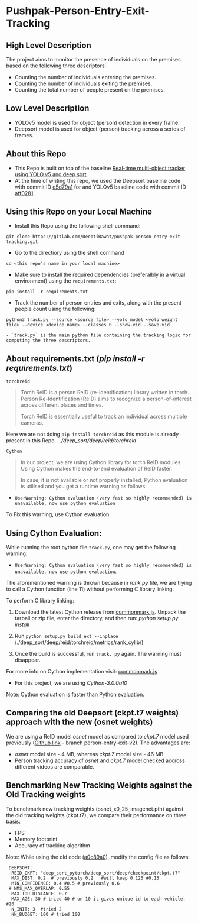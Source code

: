 # Pushpak-Person-Entry-Exit-Tracking

## High Level Description
The project aims to monitor the presence of individuals on the premises based on the following three descriptors:
- Counting the number of individuals entering the premises. 
- Counting the number of individuals exiting the premises.
- Counting the total number of people present on the premises.

## Low Level Description
- YOLOv5 model is used for object (person) detection in every frame.
- Deepsort model is used for object (person) tracking across a series of frames.

## About this Repo
- This Repo is built on top of the baseline [Real-time multi-object tracker using YOLO v5 and deep sort](https://github.com/mikel-brostrom/Yolov5_DeepSort_Pytorch).
- At the time of writing this repo, we used the Deepsort baseline code with commit ID [e5d79a1](https://github.com/mikel-brostrom/Yolov5_DeepSort_Pytorch/tree/e5d79a17d4c951fe1265470b1fc51f24a46e096e) for and YOLOv5 baseline code with commit ID [aff0281](https://github.com/ultralytics/yolov5/tree/aff0281969f12b2805833bebb885bcf1377676dc).

## Using this Repo on your Local Machine
- Install this Repo using the following shell command:
```
git clone https://gitlab.com/DeeptiRawat/pushpak-person-entry-exit-tracking.git
```
- Go to the directiory using the shell command 
```
cd <this repo's name in your local machine>
```
- Make sure to install the required dependencies (preferalbly in a virtual environment) using the `requirements.txt`:
```
pip install -r requirements.txt
```
- Track the number of person entries and exits, along with the present people count using the following:
```
python3 track.py --source <source file> --yolo_model <yolo weight file> --device <device name> --classes 0 --show-vid --save-vid
```
    - `track.py` is the main python file containing the tracking logic for computing the three descriptors.

## About requirements.txt (*pip install -r requirements.txt*)

`torchreid`
> Torch ReID is a person ReID (re-identification) library written in torch. Person Re-Identification (ReID) aims to recognize a person-of-interest across different places and times.
> 
> Torch ReID is essentially useful to track an individual across multiple cameras.

Here we are not doing `pip install torchreid` as this module is already present in this Repo - *./deep_sort/deep/reid/torchreid*

`Cython`
> In our project, we are using Cython library for torch ReID modules. Using Cython makes the end-to-end evaluation of ReID faster. 
> 
> In case, it is not available or not properly installed, Python evaluation is utilised and you get a runtime warning as follows:
- `UserWarning: Cython evaluation (very fast so highly recommended) is unavailable, now use python evaluation`

To Fix this warning, use Cython evaluation:

## Using Cython Evaluation:
While running the root python file `track.py`, one may get the following warning:
- `UserWarning: Cython evaluation (very fast so highly recommended) is unavailable, now use python evaluation`.

The aforementioned warning is thrown because in *rank.py* file, we are trying to call a Cython function (line 11) without performing C library linking.

To perform C library linking:
1) Download the latest Cython release from [commonmark.js](https://cython.org/). Unpack the tarball or zip file, enter the directory, and then run:
*python setup.py install*   
   
1) Run `python setup.py build_ext --inplace` (./deep_sort/deep/reid/torchreid/metrics/rank_cylib/) 
2) Once the build is successful, run `track. py` again. The warning must disappear. 

For more info on Cython implementation visit: [commonmark.js](http://docs.cython.org/en/latest/src/tutorial/cython_tutorial.html)
- For this project, we are using *Cython-3.0.0a10*
 
Note: Cython evaluation is faster than Python evaluation.

## Comparing the old Deepsort (ckpt.t7 weights) approach with the new (osnet weights)

We are using a ReID model *osnet* model as compared to *ckpt.7* model used previously ([Github link](https://github.com/pushpakai/pushpak-thub-deployment) - branch person-entry-exit-v2). 
The advantages are:
- *osnet* model size - 4 MB, whereas *ckpt.7* model size - 46 MB.
- Person tracking accuracy of *osnet* and *ckpt.7* model checked accross different videos are comparable.

## Benchmarking New Tracking Weights against the Old Tracking weights
To benchmark new tracking weights (osnet_x0_25_imagenet.pth) against the old tracking weights (ckpt.t7), we compare their performance on three basis:
- FPS
- Memory footprint
- Accuracy of tracking algorithm

Note: While using the old code ([a0c89a0](https://github.com/mikel-brostrom/Yolov5_DeepSort_Pytorch/tree/a0c89a0cc9df013fd4f16ed0a57f55cfc14e4f7e)), modify the config file as follows:
```
 DEEPSORT:
  REID_CKPT: "deep_sort_pytorch/deep_sort/deep/checkpoint/ckpt.t7"
  MAX_DIST: 0.2  # previously 0.2   #will keep 0.125 #0.15
  MIN_CONFIDENCE: 0.4 #0.5 # previously 0.6 
 # NMS_MAX_OVERLAP: 0.55
  MAX_IOU_DISTANCE: 0.7
  MAX_AGE: 30 # tried 40 # on 10 it gives unique id to each vehicle. #20
  N_INIT: 3  #tried 2
  NN_BUDGET: 100 # tried 100
```
